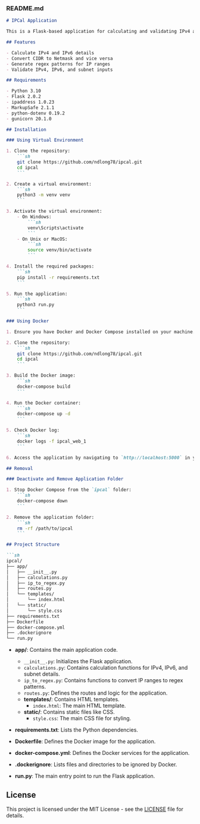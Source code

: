 
### README.md

```markdown
# IPCal Application

This is a Flask-based application for calculating and validating IPv4 and IPv6 addresses, subnets, and generating regex patterns for IP ranges.

## Features

- Calculate IPv4 and IPv6 details
- Convert CIDR to Netmask and vice versa
- Generate regex patterns for IP ranges
- Validate IPv4, IPv6, and subnet inputs

## Requirements

- Python 3.10
- Flask 2.0.2
- ipaddress 1.0.23
- MarkupSafe 2.1.1
- python-dotenv 0.19.2
- gunicorn 20.1.0

## Installation

### Using Virtual Environment

1. Clone the repository:
    ```sh
    git clone https://github.com/ndlong78/ipcal.git
    cd ipcal
    ```

2. Create a virtual environment:
    ```sh
    python3 -m venv venv
    ```

3. Activate the virtual environment:
    - On Windows:
        ```sh
        venv\Scripts\activate
        ```
    - On Unix or MacOS:
        ```sh
        source venv/bin/activate
        ```

4. Install the required packages:
    ```sh
    pip install -r requirements.txt
    ```

5. Run the application:
    ```sh
    python3 run.py
    ```

### Using Docker

1. Ensure you have Docker and Docker Compose installed on your machine.

2. Clone the repository:
    ```sh
    git clone https://github.com/ndlong78/ipcal.git
    cd ipcal
    ```

3. Build the Docker image:
    ```sh
    docker-compose build
    ```

4. Run the Docker container:
    ```sh
    docker-compose up -d
    ```

5. Check Docker log:
    ```sh
    docker logs -f ipcal_web_1
    ```

6. Access the application by navigating to `http://localhost:5000` in your web browser.

## Removal

### Deactivate and Remove Application Folder

1. Stop Docker Compose from the `ipcal` folder:
    ```sh
    docker-compose down
    ```

2. Remove the application folder:
    ```sh
    rm -rf /path/to/ipcal
    ```

## Project Structure

```sh
ipcal/
├── app/
│   ├── __init__.py
│   ├── calculations.py
│   ├── ip_to_regex.py
│   ├── routes.py
│   └── templates/
│       └── index.html
│   └── static/
│       └── style.css
├── requirements.txt
├── Dockerfile
├── docker-compose.yml
├── .dockerignore
└── run.py
```

- **app/**: Contains the main application code.
  - `__init__.py`: Initializes the Flask application.
  - `calculations.py`: Contains calculation functions for IPv4, IPv6, and subnet details.
  - `ip_to_regex.py`: Contains functions to convert IP ranges to regex patterns.
  - `routes.py`: Defines the routes and logic for the application.
  - **templates/**: Contains HTML templates.
    - `index.html`: The main HTML template.
  - **static/**: Contains static files like CSS.
    - `style.css`: The main CSS file for styling.

- **requirements.txt**: Lists the Python dependencies.
- **Dockerfile**: Defines the Docker image for the application.
- **docker-compose.yml**: Defines the Docker services for the application.
- **.dockerignore**: Lists files and directories to be ignored by Docker.
- **run.py**: The main entry point to run the Flask application.

## License

This project is licensed under the MIT License - see the [LICENSE](LICENSE) file for details.
```